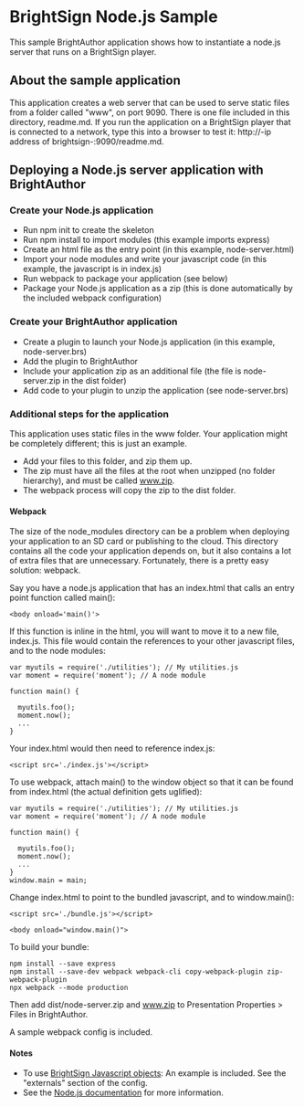 # BrightSign Node.js Sample

This sample BrightAuthor application shows how to instantiate a node.js server that runs on a BrightSign player.

## About the sample application
This application creates a web server that can be used to serve static files from a folder called "www", on port 9090. There is one file included in this directory, readme.md. If you run the application on a BrightSign player that is connected to a network, type this into a browser to test it: http://-ip address of brightsign-:9090/readme.md.

## Deploying a Node.js server application with BrightAuthor 	
### Create your Node.js application
* Run npm init to create the skeleton
* Run npm install to import modules (this example imports express)
* Create an html file as the entry point (in this example, node-server.html)
* Import your node modules and write your javascript code (in this example, the javascript is in index.js)
* Run webpack to package your application (see below)
* Package your Node.js application as a zip (this is done automatically by the included webpack configuration)

### Create your BrightAuthor application
* Create a plugin to launch your Node.js application (in this example, node-server.brs)
* Add the plugin to BrightAuthor
* Include your application zip as an additional file (the file is node-server.zip in the dist folder)
* Add code to your plugin to unzip the application (see node-server.brs)

### Additional steps for the application
This application uses static files in the www folder. Your application might be completely different; this is just an example.

* Add your files to this folder, and zip them up. 
* The zip must have all the files at the root when unzipped (no folder hierarchy), and must be called www.zip. 
* The webpack process will copy the zip to the dist folder.

#### Webpack
The size of the node_modules directory can be a problem when deploying your application to an SD card or publishing to the cloud. This directory contains all the code your application depends on, but it also contains a lot of extra files that are unnecessary.  Fortunately, there is a pretty easy solution: webpack.
 
Say you have a node.js application that has an index.html that calls an entry point function called main():

``` 
<body onload='main()'>
```
If this function is inline in the html, you will want to move it to a new file, index.js. This file would contain the references to your other javascript files, and to the node modules:
 
```
var myutils = require('./utilities'); // My utilities.js
var moment = require('moment'); // A node module
 
function main() {
 
  myutils.foo();
  moment.now();
  ...
}

```
Your index.html would then need to reference index.js:

``` 
<script src='./index.js'></script>
```
 
To use webpack, attach main() to the window object so that it can be found from index.html (the actual definition gets uglified):

``` 
var myutils = require('./utilities'); // My utilities.js
var moment = require('moment'); // A node module
 
function main() {
 
  myutils.foo();
  moment.now();
  ...
}
window.main = main;
```
 
Change index.html to point to the bundled javascript, and to window.main():

``` 
<script src='./bundle.js'></script>
 
<body onload="window.main()">
```
 
To build your bundle:

```
npm install --save express
npm install --save-dev webpack webpack-cli copy-webpack-plugin zip-webpack-plugin
npx webpack --mode production
```
 
Then add dist/node-server.zip and www.zip to Presentation Properties > Files in BrightAuthor.
 
A sample webpack config is included.  

#### Notes
* To use [BrightSign Javascript objects](http://docs.brightsign.biz/display/DOC/JavaScript+API): An example is included. See the "externals" section of the config.
* See the [Node.js documentation](http://docs.brightsign.biz/display/DOC/Node.js) for more information.

